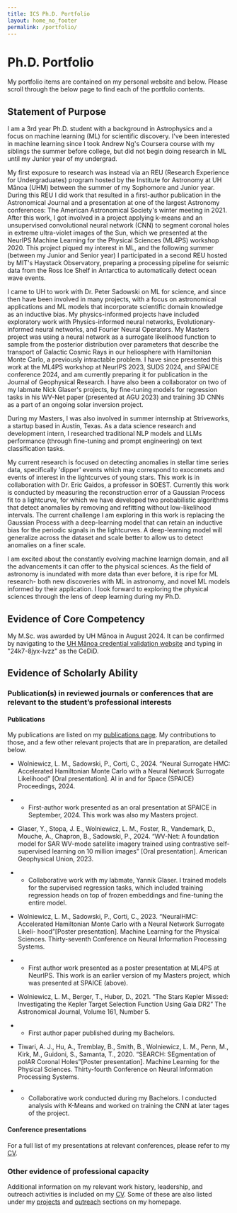 ```yaml
---
title: ICS Ph.D. Portfolio
layout: home_no_footer
permalink: /portfolio/
---
```


# Ph.D. Portfolio
My portfolio items are contained on my personal website and below. Please scroll through the below page to find each of the portfolio contents.

## Statement of Purpose

I am a 3rd year Ph.D. student with a background in Astrophysics and a focus on machine learning (ML) for scientific discovery. I've been interested in machine learning since I took Andrew Ng's Coursera course with my siblings the summer before college, but did not begin doing research in ML until my Junior year of my undergrad. 

My first exposure to research was instead via an REU (Research Experience for Undergraduates) program hosted by the Institute for Astronomy at UH Mānoa (UHM) between the summer of my Sophomore and Junior year. During this REU I did work that resulted in a first-author publication in the Astronomical Journal and a presentation at one of the largest Astronomy conferences: The American Astronomical Society's winter meeting in 2021. After this work, I got involved in a project applying k-means and an unsupervised convolutional neural network (CNN) to segment coronal holes in extreme ultra-violet images of the Sun, which we presented at the NeurIPS Machine Learning for the Physical Sciences (ML4PS) workshop 2020. This project piqued my interest in ML, and the following summer (between my Junior and Senior year) I participated in a second REU hosted by MIT's Haystack Observatory, preparing a processing pipeline for seismic data from the Ross Ice Shelf in Antarctica to automatically detect ocean wave events. 

I came to UH to work with Dr. Peter Sadowski on ML for science, and since then have been involved in many projects, with a focus on astronomical applications and ML models that incorporate scientific domain knowledge as an inductive bias. My physics-informed projects have included exploratory work with Physics-informed neural networks, Evolutionary-informed neural networks, and Fourier Neural Operators. My Masters project was using a neural network as a surrogate likelihood function to sample from the posterior distribution over parameters that describe the transport of Galactic Cosmic Rays in our heliosphere with Hamiltonian Monte Carlo, a previously intractable problem. I have since presented this work at the ML4PS workshop at NeurIPS 2023, SUDS 2024, and SPAICE conference 2024, and am currently preparing it for publication in the Journal of Geophysical Research. I have also been a collaborator on two of my labmate Nick Glaser's projects, by fine-tuning models for regression tasks in his WV-Net paper (presented at AGU 2023) and training 3D CNNs as a part of an ongoing solar inversion project.

During my Masters, I was also involved in summer internship at Striveworks, a startup based in Austin, Texas. As a data science research and development intern, I researched traditional NLP models and LLMs performance (through fine-tuning and prompt engineering) on text classification tasks.

My current research is focused on detecting anomalies in stellar time series data, specifically 'dipper' events which may correspond to exocomets and events of interest in the lightcurves of young stars. This work is in collaboration with Dr. Eric Gaidos, a professor in SOEST. Currently this work is conducted by measuring the reconstruction error of a Gaussian Process fit to a lightcurve, for which we have developed two probabilistic algorithms that detect anomalies by removing and refitting without low-likelihood intervals. The current challenge I am exploring in this work is replacing the Gaussian Process with a deep-learning model that can retain an inductive bias for the periodic signals in the lightcurves. A deep-learning model will generalize across the dataset and scale better to allow us to detect anomalies on a finer scale.

I am excited about the constantly evolving machine learnign domain, and all the advancements it can offer to the physical sciences. As the field of astronomy is inundated with more data than ever before, it is ripe for ML research- both new discoveries with ML in astronomy, and novel ML models informed by their application. I look forward to exploring the physical sciences through the lens of deep learning during my Ph.D.

## Evidence of Core Competency
My M.Sc. was awarded by UH Mānoa in August 2024. It can be confirmed by navigating to the [UH Mānoa credential validation website](https://www.hawaii.edu/cecredentials/validate/) and typing in "24k7-8jyx-lvzz" as the CeDiD.

## Evidence of Scholarly Ability
### Publication(s)  in  reviewed  journals  or  conferences  that  are  relevant  to  the student’s professional interests
#### Publications
My publications are listed on my [publications page](https://linneawolniewicz.github.io/publications/). My contributions to those, and a few other relevant projects that are in preparation, are detailed below.

- Wolniewicz, L. M., Sadowski, P., Corti, C., 2024. “Neural Surrogate HMC: Accelerated Hamiltonian Monte Carlo with a Neural Network Surrogate
Likelihood” [Oral presentation]. AI in and for Space (SPAICE) Proceedings, 2024.
- - First-author work presented as an oral presentation at SPAICE in September, 2024. This work was also my Masters project.

- Glaser, Y., Stopa, J. E., Wolniewicz, L. M., Foster, R., Vandemark, D., Mouche, A., Chapron, B., Sadowski, P., 2024. “WV-Net: A foundation model
for SAR WV-mode satellite imagery trained using contrastive self-supervised learning on 10 million images” [Oral presentation]. American Geophysical Union, 2023.
- - Collaborative work with my labmate, Yannik Glaser. I trained models for the supervised regression tasks, which included training regression heads on top of frozen embeddings and fine-tuning the entire model.

- Wolniewicz, L. M., Sadowski, P., Corti, C., 2023. “NeuralHMC: Accelerated Hamiltonian Monte Carlo with a Neural Network Surrogate Likeli-
hood”[Poster presentation]. Machine Learning for the Physical Sciences. Thirty-seventh Conference on Neural Information Processing Systems.
- - First author work presented as a poster presentation at ML4PS at NeurIPS. This work is an earlier version of my Masters project, which was presented at SPAICE (above).

- Wolniewicz, L. M., Berger, T., Huber, D., 2021. “The Stars Kepler Missed: Investigating the Kepler Target Selection Function Using Gaia DR2” The
Astronomical Journal, Volume 161, Number 5. 
- - First author paper published during my Bachelors.

- Tiwari, A. J., Hu, A., Tremblay, B., Smith, B., Wolniewicz, L. M., Penn, M., Kirk, M., Guidoni, S., Samanta, T., 2020. “SEARCH: SEgmentation of
polAR Coronal Holes”[Poster presentation]. Machine Learning for the Physical Sciences. Thirty-fourth Conference on Neural Information Processing
Systems.
- - Collaborative work conducted during my Bachelors. I conducted analysis with K-Means and worked on training the CNN at later tages of the project.

#### Conference presentations
For a full list of my presentations at relevant conferences, please refer to my [CV](https://linneawolniewicz.github.io/resources/linnea_wolniewicz_cv.pdf). 

### Other evidence of professional capacity
Additional information on my relevant work history, leadership, and outreach activities is included on my [CV](https://linneawolniewicz.github.io/resources/linnea_wolniewicz_cv.pdf). Some of these are also listed under my [projects](https://linneawolniewicz.github.io/#projects) and [outreach](https://linneawolniewicz.github.io/#outreach) sections on my homepage.

